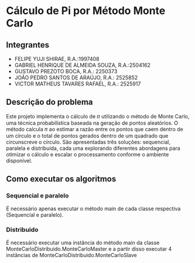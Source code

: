# Cálculo de Pi por Método Monte Carlo


## Integrantes

- FELIPE YUJI SHIRAE, R.A.:1997408
- GABRIEL HENRIQUE DE ALMEIDA SOUZA, R.A.:2504162
- GUSTAVO PREZOTO BOCA, R.A.: 2250373
- JOÃO PEDRO SANTOS DE ARAÚJO, R.A.: 2525852
- VICTOR MATHEUS TAVARES RAFAEL, R.A.: 2525917

## Descrição do problema
Este projeto implementa o cálculo de 𝜋 utilizando o método de Monte Carlo, uma técnica probabilística baseada na 
geração de pontos aleatórios. O método calcula 𝜋 ao estimar a razão entre os pontos que caem dentro de um círculo e o 
total de pontos gerados dentro de um quadrado que circunscreve o círculo. São apresentadas três soluções: sequencial, 
paralela e distribuída, cada uma explorando diferentes abordagens para otimizar o cálculo e escalar o processamento
conforme o ambiente disponível.

## Como executar os algoritmos

### Sequencial e paralelo

É necessário apenas executar o método main de cada classe respectiva (Sequencial e paralelo).

### Distribuido

É necessário executar uma instância do método main da classe MonteCarloDistribuido.MonteCarloMaster e 
a partir disso executar 4 instâncias de MonteCarloDistribuido.MonteCarloSlave
